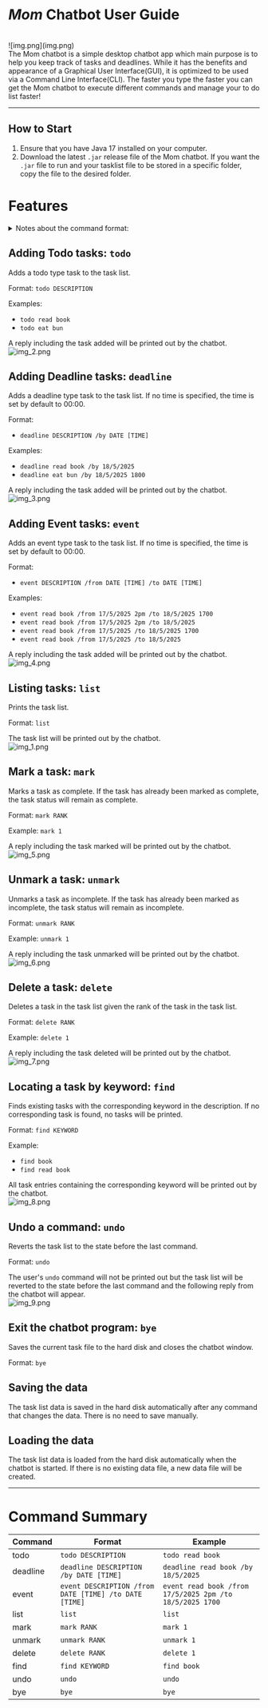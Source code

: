 # *Mom* Chatbot User Guide
<br>
![img.png](img.png)
<br>
The Mom chatbot is a simple desktop chatbot app which main purpose is to help you keep track of tasks and deadlines.
While it has the benefits and appearance of a Graphical User Interface(GUI), it is optimized to be used via a Command
Line Interface(CLI). The faster you type the faster you can get the Mom chatbot to execute different commands and manage
your to do list faster!


---

## How to Start

1. Ensure that you have Java 17 installed on your computer.
2. Download the latest `.jar` release file of the Mom chatbot. If you want the `.jar` file to run and your tasklist file to
be stored in a specific folder, copy the file to the desired folder.

# Features
<details>
<summary>Notes about the command format:</summary>

- Words in `UPPER_CASE` are the parameters to be supplied by the user.

  e.g. in `todo DESCRIPTION`, `DESCRIPTION` is a parameter which can be used as `todo read book`.
- Items in square brackets are optional.

    e.g `DATE [TIME]` can be used as `18/5/2025` or `18/5/2025 5pm`.
- Helping words like `/from`, `/to`, `/by` are to be supplied by the user.
- Extraneous parameters for commands that do not take in parameters (such as `list`, `undo`) will be ignored.

</details>

## Adding Todo tasks: `todo`
Adds a todo type task to the task list.

Format: `todo DESCRIPTION`

Examples:
- `todo read book`
- `todo eat bun`

A reply including the task added will be printed out by the chatbot.
<br>
![img_2.png](img_2.png)
<br>
## Adding Deadline tasks: `deadline`
Adds a deadline type task to the task list. If no time is specified, the time is set by default to 00:00.

Format: 
- `deadline DESCRIPTION /by DATE [TIME]`

Examples:
- `deadline read book /by 18/5/2025 `
- `deadline eat bun /by 18/5/2025 1800`

A reply including the task added will be printed out by the chatbot.
<br>
![img_3.png](img_3.png)
<br>
## Adding Event tasks: `event`
Adds an event type task to the task list. If no time is specified, the time is set by default to 00:00.

Format:
- `event DESCRIPTION /from DATE [TIME] /to DATE [TIME]`

Examples:
- `event read book /from 17/5/2025 2pm /to 18/5/2025 1700`
- `event read book /from 17/5/2025 2pm /to 18/5/2025`
- `event read book /from 17/5/2025 /to 18/5/2025 1700`
- `event read book /from 17/5/2025 /to 18/5/2025`

A reply including the task added will be printed out by the chatbot.
<br>
![img_4.png](img_4.png)
<br>
## Listing tasks: `list`
Prints the task list.

Format: `list`

The task list will be printed out by the chatbot.
<br>
![img_1.png](img_1.png)
<br>
## Mark a task: `mark`
Marks a task as complete. If the task has already been marked as complete, the task status will remain as complete.

Format: `mark RANK`

Example: `mark 1`

A reply including the task marked will be printed out by the chatbot.
<br>
![img_5.png](img_5.png)
<br>
## Unmark a task: `unmark`
Unmarks a task as incomplete. If the task has already been marked as incomplete, the task status will remain as incomplete.

Format: `unmark RANK`

Example: `unmark 1`

A reply including the task unmarked will be printed out by the chatbot.
<br>
![img_6.png](img_6.png)
<br>
## Delete a task: `delete`
Deletes a task in the task list given the rank of the task in the task list.

Format: `delete RANK`

Example: `delete 1`

A reply including the task deleted will be printed out by the chatbot.
<br>
![img_7.png](img_7.png)
<br>
## Locating a task by keyword: `find`
Finds existing tasks with the corresponding keyword in the description. If no corresponding task is found, no tasks will be printed.

Format: `find KEYWORD`

Example: 
- `find book`
- `find read book`

All task entries containing the corresponding keyword will be printed out by the chatbot.
<br>
![img_8.png](img_8.png)
<br>
## Undo a command: `undo`
Reverts the task list to the state before the last command.

Format: `undo`

The user's `undo` command will not be printed out but the task list will be reverted to the state before the last command and the following reply from the chatbot will appear.
<br>
![img_9.png](img_9.png)
<br>

## Exit the chatbot program: `bye`
Saves the current task file to the hard disk and closes the chatbot window.

Format: `bye`

## Saving the data
The task list data is saved in the hard disk automatically after any command that changes the data. There is no need to save manually.

## Loading the data
The task list data is loaded from the hard disk automatically when the chatbot is started. If there is no existing data file, a new data file will be created.

---
# Command Summary
| Command | Format | Example |
| --- | --- | --- |
| todo | `todo DESCRIPTION` | `todo read book` |
| deadline | `deadline DESCRIPTION /by DATE [TIME]` | `deadline read book /by 18/5/2025` |
| event | `event DESCRIPTION /from DATE [TIME] /to DATE [TIME]` | `event read book /from 17/5/2025 2pm /to 18/5/2025 1700` |
| list | `list` | `list` |
| mark | `mark RANK` | `mark 1` |
| unmark | `unmark RANK` | `unmark 1` |
| delete | `delete RANK` | `delete 1` |
| find | `find KEYWORD` | `find book` |
| undo | `undo` | `undo` |
| bye | `bye` | `bye` |